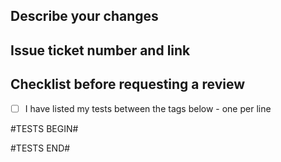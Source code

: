 ## Describe your changes

## Issue ticket number and link

## Checklist before requesting a review
- [ ] I have listed my tests between the tags below - one per line

#TESTS BEGIN#

#TESTS END#